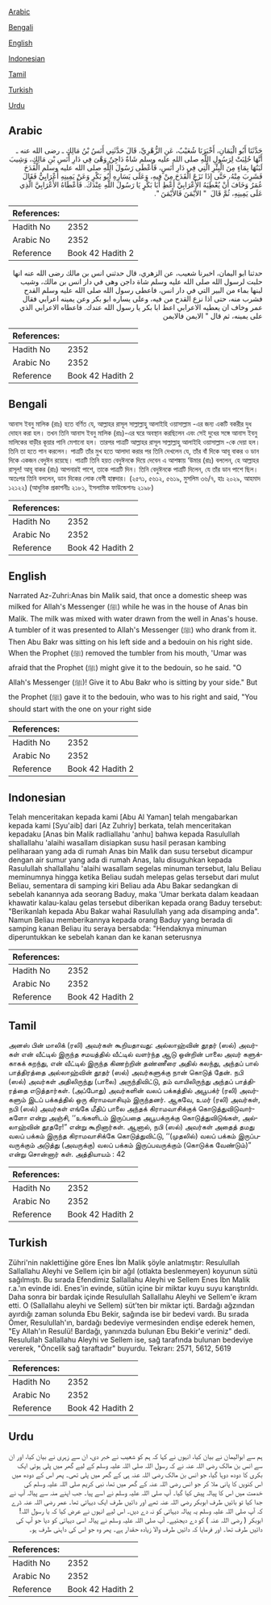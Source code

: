 [Arabic](#arabic)

[Bengali](#bengali)

[English](#english)

[Indonesian](#indonesian)

[Tamil](#tamil)

[Turkish](#turkish)

[Urdu](#urdu)

## Arabic


<div dir="rtl" lang="ar" style={{fontSize:'larger',backgroundColor:'#f8f9fa',padding:20}}>
حَدَّثَنَا أَبُو الْيَمَانِ، أَخْبَرَنَا شُعَيْبٌ، عَنِ الزُّهْرِيِّ، قَالَ حَدَّثَنِي أَنَسُ بْنُ مَالِكٍ ـ رضى الله عنه ـ أَنَّهَا حُلِبَتْ لِرَسُولِ اللَّهِ صلى الله عليه وسلم شَاةٌ دَاجِنٌ وَهْىَ فِي دَارِ أَنَسِ بْنِ مَالِكٍ، وَشِيبَ لَبَنُهَا بِمَاءٍ مِنَ الْبِئْرِ الَّتِي فِي دَارِ أَنَسٍ، فَأَعْطَى رَسُولَ اللَّهِ صلى الله عليه وسلم الْقَدَحَ فَشَرِبَ مِنْهُ، حَتَّى إِذَا نَزَعَ الْقَدَحَ مِنْ فِيهِ، وَعَلَى يَسَارِهِ أَبُو بَكْرٍ وَعَنْ يَمِينِهِ أَعْرَابِيٌّ فَقَالَ عُمَرُ وَخَافَ أَنْ يُعْطِيَهُ الأَعْرَابِيَّ أَعْطِ أَبَا بَكْرٍ يَا رَسُولَ اللَّهِ عِنْدَكَ‏.‏ فَأَعْطَاهُ الأَعْرَابِيَّ الَّذِي عَلَى يَمِينِهِ، ثُمَّ قَالَ ‏ "‏ الأَيْمَنَ فَالأَيْمَنَ ‏"‏‏.‏
</div>
<div style={{backgroundColor:'#f8f9fa',padding:20, marginBottom: 10}}><table> <thead> <tr> <th>References:</th> <th></th> </tr> </thead> <tbody><tr><td>Hadith No</td><td>2352</td></tr><tr><td>Arabic No</td><td>2352</td></tr><tr><td>Reference</td><td>Book 42 Hadith 2</td></tr></tbody></table></div>


<div dir="rtl" lang="ar" style={{fontSize:'larger',backgroundColor:'#f8f9fa',padding:20}}>
حدثنا ابو اليمان، اخبرنا شعيب، عن الزهري، قال حدثني انس بن مالك رضى الله عنه انها حلبت لرسول الله صلى الله عليه وسلم شاة داجن وهى في دار انس بن مالك، وشيب لبنها بماء من البير التي في دار انس، فاعطى رسول الله صلى الله عليه وسلم القدح فشرب منه، حتى اذا نزع القدح من فيه، وعلى يساره ابو بكر وعن يمينه اعرابي فقال عمر وخاف ان يعطيه الاعرابي اعط ابا بكر يا رسول الله عندك. فاعطاه الاعرابي الذي على يمينه، ثم قال " الايمن فالايمن
</div>
<div style={{backgroundColor:'#f8f9fa',padding:20, marginBottom: 10}}><table> <thead> <tr> <th>References:</th> <th></th> </tr> </thead> <tbody><tr><td>Hadith No</td><td>2352</td></tr><tr><td>Arabic No</td><td>2352</td></tr><tr><td>Reference</td><td>Book 42 Hadith 2</td></tr></tbody></table></div>

## Bengali


<div dir="ltr" lang="bn" style={{fontSize:'larger',backgroundColor:'#f8f9fa',padding:20}}>
আনাস ইবনু মালিক (রাঃ) হতে বর্ণিত যে, আল্লাহর রাসূল সাল্লাল্লাহু আলাইহি ওয়াসাল্লাম -এর জন্য একটি বকরীর দুধ দোহন করা হল। তখন তিনি আনাস ইবনু মালিক (রাঃ)-এর ঘরে অবস্থান করছিলেন এবং সেই দুধের সঙ্গে আনাস ইবনু মালিকের বাড়ীর কূয়ার পানি মেশানো হল। তারপর পাত্রটি আল্লাহর রাসূল সাল্লাল্লাহু আলাইহি ওয়াসাল্লাম -কে দেয়া হল। তিনি তা হতে পান করলেন। পাত্রটি তাঁর মুখ হতে আলাদা করার পর তিনি দেখলেন যে, তাঁর বাঁ দিকে আবূ বাকর ও ডান দিকে একজন বেদুঈন রয়েছে। পাত্রটি তিনি হয়ত বেদুঈনকে দিয়ে দেবেন এ আশঙ্কায় ‘উমার (রাঃ) বললেন, হে আল্লাহর রাসূল! আবূ বাকর (রাঃ) আপনারই পাশে, তাকে পাত্রটি দিন। তিনি বেদুঈনকে পাত্রটি দিলেন, যে তাঁর ডান পাশে ছিল। অতঃপর তিনি বললেন, ডান দিকের লোক বেশী হাক্বদার। (২৫৭১, ৫৬১২, ৫৬১৯, মুসলিম ৩৬/৭, হাঃ ২০২৯, আহমাদ ১২১২২) (আধুনিক প্রকাশনীঃ ২১৮১, ইসলামিক ফাউন্ডেশনঃ ২১৯৮)
</div>
<div style={{backgroundColor:'#f8f9fa',padding:20, marginBottom: 10}}><table> <thead> <tr> <th>References:</th> <th></th> </tr> </thead> <tbody><tr><td>Hadith No</td><td>2352</td></tr><tr><td>Arabic No</td><td>2352</td></tr><tr><td>Reference</td><td>Book 42 Hadith 2</td></tr></tbody></table></div>

## English


<div dir="ltr" lang="en" style={{fontSize:'larger',backgroundColor:'#f8f9fa',padding:20}}>
Narrated Az-Zuhri:Anas bin Malik said, that once a domestic sheep was milked for Allah's Messenger (ﷺ) while he was in the house of Anas bin Malik. The milk was mixed with water drawn from the well in Anas's house. A tumbler of it was presented to Allah's Messenger (ﷺ) who drank from it. Then Abu Bakr was sitting on his left side and a bedouin on his right side. When the Prophet (ﷺ) removed the tumbler from his mouth, 'Umar was afraid that the Prophet (ﷺ) might give it to the bedouin, so he said. "O Allah's Messenger (ﷺ)! Give it to Abu Bakr who is sitting by your side." But the Prophet (ﷺ) gave it to the bedouin, who was to his right and said, "You should start with the one on your right side
</div>
<div style={{backgroundColor:'#f8f9fa',padding:20, marginBottom: 10}}><table> <thead> <tr> <th>References:</th> <th></th> </tr> </thead> <tbody><tr><td>Hadith No</td><td>2352</td></tr><tr><td>Arabic No</td><td>2352</td></tr><tr><td>Reference</td><td>Book 42 Hadith 2</td></tr></tbody></table></div>

## Indonesian


<div dir="ltr" lang="id" style={{fontSize:'larger',backgroundColor:'#f8f9fa',padding:20}}>
Telah menceritakan kepada kami [Abu Al Yaman] telah mengabarkan kepada kami [Syu'aib] dari [Az Zuhriy] berkata, telah menceritakan kepadaku [Anas bin Malik radliallahu 'anhu] bahwa kepada Rasulullah shallallahu 'alaihi wasallam disiapkan susu hasil perasan kambing peliharaan yang ada di rumah Anas bin Malik dan susu tersebut dicampur dengan air sumur yang ada di rumah Anas, lalu disuguhkan kepada Rasulullah shallallahu 'alaihi wasallam segelas minuman tersebut, lalu Beliau meminumnya hingga ketika Beliau sudah melepas gelas tersebut dari mulut Beliau, sementara di samping kiri Beliau ada Abu Bakar sedangkan di sebelah kanannya ada seorang Baduy, maka 'Umar berkata dalam keadaan khawatir kalau-kalau gelas tersebut diberikan kepada orang Baduy tersebut: "Berikanlah kepada Abu Bakar wahai Rasulullah yang ada disamping anda". Namun Beliau memberikannya kepada orang Baduy yang berada di samping kanan Beliau itu seraya bersabda: "Hendaknya minuman diperuntukkan ke sebelah kanan dan ke kanan seterusnya
</div>
<div style={{backgroundColor:'#f8f9fa',padding:20, marginBottom: 10}}><table> <thead> <tr> <th>References:</th> <th></th> </tr> </thead> <tbody><tr><td>Hadith No</td><td>2352</td></tr><tr><td>Arabic No</td><td>2352</td></tr><tr><td>Reference</td><td>Book 42 Hadith 2</td></tr></tbody></table></div>

## Tamil


<div dir="ltr" lang="ta" style={{fontSize:'larger',backgroundColor:'#f8f9fa',padding:20}}>
அனஸ் பின் மாலிக் (ரலி) அவர்கள் கூறியதாவது: அல்லாஹ்வின் தூதர் (ஸல்) அவர்கள் என் வீட்டில் இருந்த சமயத்தில் வீட்டில் வளர்ந்த ஆடு ஒன்றின் பாலை அவர் களுக்காகக் கறந்து, என் வீட்டில் இருந்த கிணற்றின் தண்ணீரை அதில் கலந்து, அந்தப் பால் பாத்திரத்தை அல்லாஹ்வின் தூதர் (ஸல்) அவர்களுக்கு நான் கொடுத் தேன். நபி (ஸல்) அவர்கள் அதிலிருந்து (பாலை) அருந்திவிட்டு, தம் வாயிலிருந்து அந்தப் பாத்திரத்தை எடுத்தார்கள். (அப்போது) அவர்களின் வலப் பக்கத்தில் அபூபக்ர் (ரலி) அவர்களும் இடப் பக்கத்தில் ஒரு கிராமவாசியும் இருந்தனர். ஆகவே, உமர் (ரலி) அவர்கள், நபி (ஸல்) அவர்கள் எங்கே மீதிப் பாலை அந்தக் கிராமவாசிக்குக் கொடுத்துவிடுவார்களோ என்று அஞ்சி, ‘‘உங்களிடம் இருப்பதை அபூபக்ருக்கு கொடுத்துவிடுங்கள், அல்லாஹ்வின் தூதரே!” என்று கூறினார்கள். ஆனால், நபி (ஸல்) அவர்கள் அதைத் தமது வலப் பக்கம் இருந்த கிராமவாசிக்கே கொடுத்துவிட்டு, ‘‘(முதலில்) வலப் பக்கம் இருப்பவருக்கும் அடுத்து (அவருக்கு) வலப் பக்கம் இருப்பவருக்கும் (கொடுக்க வேண்டும்)” என்று சொன்னார் கள். அத்தியாயம் : 42
</div>
<div style={{backgroundColor:'#f8f9fa',padding:20, marginBottom: 10}}><table> <thead> <tr> <th>References:</th> <th></th> </tr> </thead> <tbody><tr><td>Hadith No</td><td>2352</td></tr><tr><td>Arabic No</td><td>2352</td></tr><tr><td>Reference</td><td>Book 42 Hadith 2</td></tr></tbody></table></div>

## Turkish


<div dir="ltr" lang="tr" style={{fontSize:'larger',backgroundColor:'#f8f9fa',padding:20}}>
Zühri'nin naklettiğine göre Enes İbn Malik şöyle anlatmıştır: Resulullah Sallallahu Aleyhi ve Sellem için bir ağıl (otlakta beslenmeyen) koyunun sütü sağılmıştı. Bu sırada Efendimiz Sallallahu Aleyhi ve Sellem Enes İbn Malik r.a.'ın evinde idi. Enes'in evinde, sütün içine bir miktar kuyu suyu karıştırıldı. Daha sonra bir bardak içinde Resulullah Sallallahu Aleyhi ve Sellem'e ikram etti. O (Sallallahu aleyhi ve Sellem) süt’ten bir miktar içti. Bardağı ağzından ayırdığı zaman solunda Ebu Bekir, sağında ise bir bedevi vardı. Bu sırada Ömer, Resulullah'ın, bardağı bedeviye vermesinden endişe ederek hemen, "Ey Allah'ın Resulü! Bardağı, yanınızda bulunan Ebu Bekir'e veriniz" dedi. Resulullah Sallallahu Aleyhi ve Sellem ise, sağ tarafında bulunan bedeviye vererek, "Öncelik sağ taraftadır" buyurdu. Tekrarı: 2571, 5612, 5619
</div>
<div style={{backgroundColor:'#f8f9fa',padding:20, marginBottom: 10}}><table> <thead> <tr> <th>References:</th> <th></th> </tr> </thead> <tbody><tr><td>Hadith No</td><td>2352</td></tr><tr><td>Arabic No</td><td>2352</td></tr><tr><td>Reference</td><td>Book 42 Hadith 2</td></tr></tbody></table></div>

## Urdu


<div dir="rtl" lang="ur" style={{fontSize:'larger',backgroundColor:'#f8f9fa',padding:20}}>
ہم سے ابوالیمان نے بیان کیا، انہوں نے کہا کہ ہم کو شعیب نے خبر دی، ان سے زہری نے بیان کیا، اور ان سے انس بن مالک رضی اللہ عنہ نے کہ رسول اللہ صلی اللہ علیہ وسلم کے لیے گھر میں پلی ہوئی ایک بکری کا دودھ دوہا گیا، جو انس بن مالک رضی اللہ عنہ ہی کے گھر میں پلی تھی۔ پھر اس کے دودھ میں اس کنویں کا پانی ملا کر جو انس رضی اللہ عنہ کے گھر میں تھا، نبی کریم صلی اللہ علیہ وسلم کی خدمت میں اس کا پیالہ پیش کیا گیا۔ آپ صلی اللہ علیہ وسلم نے اسے پیا۔ جب اپنے منہ سے پیالہ آپ نے جدا کیا تو بائیں طرف ابوبکر رضی اللہ عنہ تھے اور دائیں طرف ایک دیہاتی تھا۔ عمر رضی اللہ عنہ ڈرے کہ آپ صلی اللہ علیہ وسلم یہ پیالہ دیہاتی کو نہ دے دیں۔ اس لیے انہوں نے عرض کیا کہ یا رسول اللہ! ابوبکر ( رضی اللہ عنہ ) کو دے دیجئیے۔ آپ صلی اللہ علیہ وسلم نے پیالہ اسی دیہاتی کو دیا جو آپ کی دائیں طرف تھا۔ اور فرمایا کہ دائیں طرف والا زیادہ حقدار ہے۔ پھر وہ جو اس کی داہنی طرف ہو۔
</div>
<div style={{backgroundColor:'#f8f9fa',padding:20, marginBottom: 10}}><table> <thead> <tr> <th>References:</th> <th></th> </tr> </thead> <tbody><tr><td>Hadith No</td><td>2352</td></tr><tr><td>Arabic No</td><td>2352</td></tr><tr><td>Reference</td><td>Book 42 Hadith 2</td></tr></tbody></table></div>